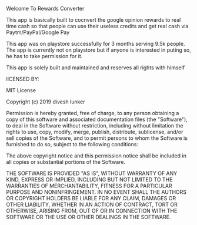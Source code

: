Welcome To Rewards Converter

This app is basically built to cocnvert the google opinion rewards to real time cash so that people can use their useless credits and get real cash via 
Paytm/PayPal/Google Pay

This app was on playstore successfully for 3 months serving 9.5k people.
The app is currently not on playstore but if anyone is interested in puting so,
he has to take permission for it.

This app is solely built and maintained and reserves all rights with himself

lICENSED BY:

MIT License

Copyright (c) 2019 divesh lunker

Permission is hereby granted, free of charge, to any person obtaining a copy
of this software and associated documentation files (the "Software"), to deal
in the Software without restriction, including without limitation the rights
to use, copy, modify, merge, publish, distribute, sublicense, and/or sell
copies of the Software, and to permit persons to whom the Software is
furnished to do so, subject to the following conditions:

The above copyright notice and this permission notice shall be included in all
copies or substantial portions of the Software.

THE SOFTWARE IS PROVIDED "AS IS", WITHOUT WARRANTY OF ANY KIND, EXPRESS OR
IMPLIED, INCLUDING BUT NOT LIMITED TO THE WARRANTIES OF MERCHANTABILITY,
FITNESS FOR A PARTICULAR PURPOSE AND NONINFRINGEMENT. IN NO EVENT SHALL THE
AUTHORS OR COPYRIGHT HOLDERS BE LIABLE FOR ANY CLAIM, DAMAGES OR OTHER
LIABILITY, WHETHER IN AN ACTION OF CONTRACT, TORT OR OTHERWISE, ARISING FROM,
OUT OF OR IN CONNECTION WITH THE SOFTWARE OR THE USE OR OTHER DEALINGS IN THE
SOFTWARE.

